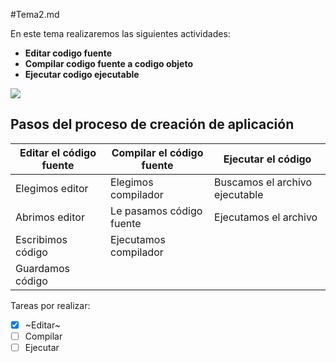 #Tema2.md

En este tema realizaremos las siguientes actividades:

- **Editar codigo fuente**
- **Compilar codigo fuente a codigo objeto**
- **Ejecutar codigo ejecutable**

![](https://localdab.org/wp-content/uploads/2022/11/Compiler-2.jpg)


## Pasos del proceso de creación de aplicación

Editar el código fuente | Compilar el código fuente | Ejecutar el código
------------------------|---------------------------|-------------------
Elegimos editor       | Elegimos compilador     | Buscamos el archivo ejecutable
Abrimos editor        | Le pasamos código fuente| Ejecutamos el archivo
Escribimos código     | Ejecutamos compilador   |
Guardamos código      |                           |

Tareas por realizar:

- [x] ~Editar~
- [ ] Compilar
- [ ] Ejecutar
